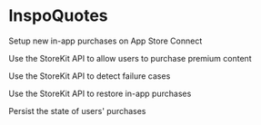 # InspoQuotes

Setup new in-app purchases on App Store Connect

Use the StoreKit API to allow users to purchase premium content

Use the StoreKit API to detect failure cases

Use the StoreKit API to restore in-app purchases

Persist the state of users' purchases
